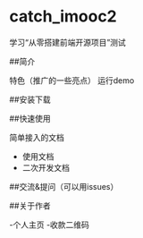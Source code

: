 # catch_imooc2
学习“从零搭建前端开源项目”测试

##简介

特色（推广的一些亮点）
运行demo

##安装下载


##快速使用

简单接入的文档

 - 使用文档
 - 二次开发文档

##交流&提问（可以用issues）

##关于作者

-个人主页
-收款二维码
